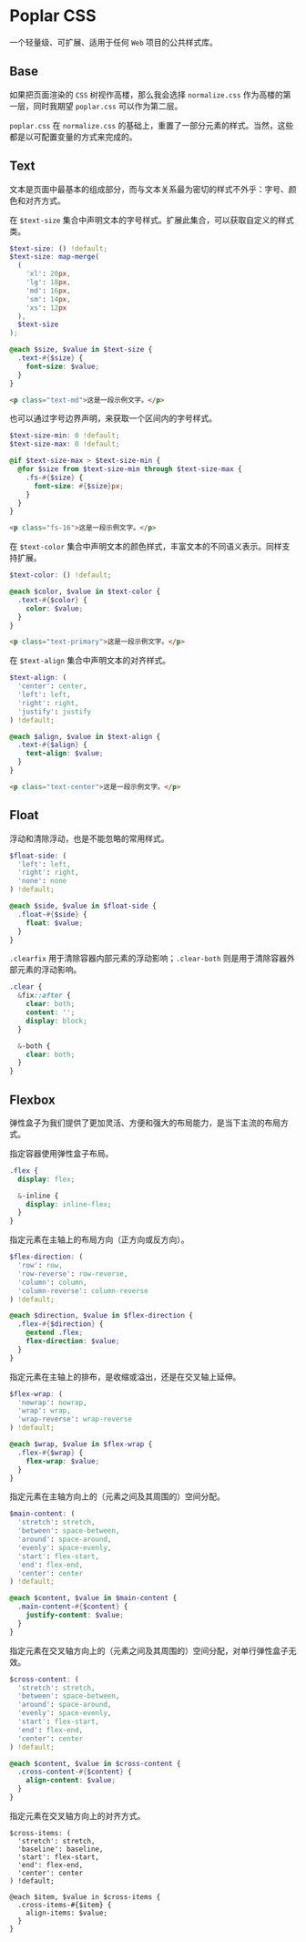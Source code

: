 # Poplar CSS

一个轻量级、可扩展、适用于任何 `Web` 项目的公共样式库。

## Base

如果把页面渲染的 `CSS` 树视作高楼，那么我会选择 `normalize.css` 作为高楼的第一层，同时我期望 `poplar.css` 可以作为第二层。

`poplar.css` 在 `normalize.css` 的基础上，重置了一部分元素的样式。当然，这些都是以可配置变量的方式来完成的。

## Text

文本是页面中最基本的组成部分，而与文本关系最为密切的样式不外乎：字号、颜色和对齐方式。

在 `$text-size` 集合中声明文本的字号样式。扩展此集合，可以获取自定义的样式类。

``` scss
$text-size: () !default;
$text-size: map-merge(
  (
    'xl': 20px,
    'lg': 18px,
    'md': 16px,
    'sm': 14px,
    'xs': 12px
  ),
  $text-size
);

@each $size, $value in $text-size {
  .text-#{$size} {
    font-size: $value;
  }
}
```

``` html
<p class="text-md">这是一段示例文字。</p>
```

也可以通过字号边界声明，来获取一个区间内的字号样式。

``` scss
$text-size-min: 0 !default;
$text-size-max: 0 !default;

@if $text-size-max > $text-size-min {
  @for $size from $text-size-min through $text-size-max {
    .fs-#{$size} {
      font-size: #{$size}px;
    }
  }
}
```

``` html
<p class="fs-16">这是一段示例文字。</p>
```

在 `$text-color` 集合中声明文本的颜色样式，丰富文本的不同语义表示。同样支持扩展。

``` scss
$text-color: () !default;

@each $color, $value in $text-color {
  .text-#{$color} {
    color: $value;
  }
}
```

``` html
<p class="text-primary">这是一段示例文字。</p>
```

在 `$text-align` 集合中声明文本的对齐样式。

``` scss
$text-align: (
  'center': center,
  'left': left,
  'right': right,
  'justify': justify
) !default;

@each $align, $value in $text-align {
  .text-#{$align} {
    text-align: $value;
  }
}
```

``` html
<p class="text-center">这是一段示例文字。</p>
```

## Float

浮动和清除浮动，也是不能忽略的常用样式。

``` scss
$float-side: (
  'left': left,
  'right': right,
  'none': none
) !default;

@each $side, $value in $float-side {
  .float-#{$side} {
    float: $value;
  }
}
```

`.clearfix` 用于清除容器内部元素的浮动影响；`.clear-both` 则是用于清除容器外部元素的浮动影响。

``` scss
.clear {
  &fix::after {
    clear: both;
    content: '';
    display: block;
  }

  &-both {
    clear: both;
  }
}
```

## Flexbox

弹性盒子为我们提供了更加灵活、方便和强大的布局能力，是当下主流的布局方式。

指定容器使用弹性盒子布局。

``` scss
.flex {
  display: flex;

  &-inline {
    display: inline-flex;
  }
}
```

指定元素在主轴上的布局方向（正方向或反方向）。

``` scss
$flex-direction: (
  'row': row,
  'row-reverse': row-reverse,
  'column': column,
  'column-reverse': column-reverse
) !default;

@each $direction, $value in $flex-direction {
  .flex-#{$direction} {
    @extend .flex;
    flex-direction: $value;
  }
}
```

指定元素在主轴上的排布，是收缩或溢出，还是在交叉轴上延伸。

``` scss
$flex-wrap: (
  'nowrap': nowrap,
  'wrap': wrap,
  'wrap-reverse': wrap-reverse
) !default;

@each $wrap, $value in $flex-wrap {
  .flex-#{$wrap} {
    flex-wrap: $value;
  }
}
```

指定元素在主轴方向上的（元素之间及其周围的）空间分配。

``` scss
$main-content: (
  'stretch': stretch,
  'between': space-between,
  'around': space-around,
  'evenly': space-evenly,
  'start': flex-start,
  'end': flex-end,
  'center': center
) !default;

@each $content, $value in $main-content {
  .main-content-#{$content} {
    justify-content: $value;
  }
}
```

指定元素在交叉轴方向上的（元素之间及其周围的）空间分配，对单行弹性盒子无效。

``` scss
$cross-content: (
  'stretch': stretch,
  'between': space-between,
  'around': space-around,
  'evenly': space-evenly,
  'start': flex-start,
  'end': flex-end,
  'center': center
) !default;

@each $content, $value in $cross-content {
  .cross-content-#{$content} {
    align-content: $value;
  }
}
```

指定元素在交叉轴方向上的对齐方式。

```
$cross-items: (
  'stretch': stretch,
  'baseline': baseline,
  'start': flex-start,
  'end': flex-end,
  'center': center
) !default;

@each $item, $value in $cross-items {
  .cross-items-#{$item} {
    align-items: $value;
  }
}
```
